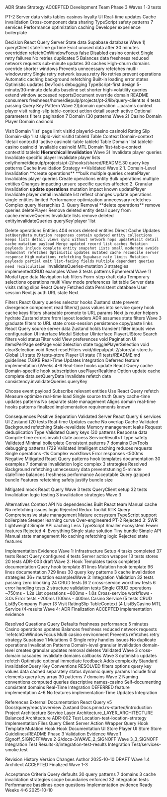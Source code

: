 ADR State Strategy ACCEPTED Development Team Phase 3 Waves 1-3 tests

PT-2 Server data visits tables casinos loyalty UI Real-time updates Cache invalidation Cross-component data sharing TypeScript safety patterns 7 services Performance optimization caching Developer experience boilerplate

Decision React Query Server State data Supabase database Wave 1) queryClient staleTime gcTime Evict unused data after 30 minutes overridden refetchOnWindowFocus false Disabled casino context Single retry failures No retries duplicates 5 Balances data freshness reduced network requests sub-minute updates 30 caches High-churn domains override shorter windows Prevents unnecessary refetches multi-window.retry Single retry network issues.retry No retries prevent operations Automatic caching background refetching Built-in loading error states Optimistic updates DevTools debugging TypeScript-first design 5-minute/30-minute defaults baseline set shorter high-volatility queries extend window accessed reportsDocument override domain README consumers freshness/home/diepulp/projects/pt-2/lib/query-client.ts 4 tests passing Query Key Pattern Wave 2)[domain operation ...params context player visit rating-slip table-context action detail search active Optional parameters filters pagination 7 Domain (30 patterns Wave 2) Casino Domain Player Domain casinoId

Visit Domain 'list' page limit visitId playerId-casino casinoId Rating Slip Domain-slip 'list slipId-visit visitId tableId Table Context Domain-context 'detail contextId 'active casinoId-table tableId Table Domain 'list tableId-casino casinoId 'available casinoId MTL Domain 'list-table-context contextId tableId **Hierarchical Invalidation** Wave 3) Invalidate player queries Invalidate specific player Invalidate player lists only/home/diepulp/projects/pt-2/hooks/shared/README.30 query key patterns Cache Invalidation Strategy **Validated Wave 2 1. Domain-Level Invalidation **create operations\*\* **bulk multiple queries createPlayer Invalidates player queries Create operations entity Bulk operations multiple entities Changes impacting unsure specific queries affected 2. Granular Invalidation **update operations** mutation impact known updatePlayer Invalidate player detail invalidate list reflect changes Update operations single entities limited Performance optimization unnecessary refetches Complex query hierarchies 3. Query Removal **delete operations\*\* remove queries deletePlayer Remove deleted entity detail query from cache.removeQueries Invalidate lists remove deleted entityinvalidateQueries queryKey'player 'list

Delete operations Entities 404 errors deleted entities Direct Cache Updates `setQueryData mutation responses contain updated entity collections keeps lists detail views sync without network hops updateVisit detail cache mutation payload Merge updated record list caches Mutation payloads include complete entity snapshot Lists small moderate avoids redundant refetches Optimistic updates mutated cache reconcile server response High mutations refetching Supabase rate limits Mutation payloads partial omit list-facing fields Multiple dependent queries need recalculation `invalidateQueries-mutation 3 strategies implementedCRUD examples Wave 3 tests patterns Ephemeral Wave 1) Modal type data Navigation tab filters Form-step draft data Temporary selections operations multi View mode preferences list table Server data visits rating slips React Query Fetched data Persistent database User session Next.js auth URL state Next

Filters React Query queries selector hooks Zustand state prevent divergence component read filters() pass values into service query hook cache keys filters shareable promote to URL params Next.js router helpers hydrate Zustand store from layout loaders ADR assumes state filters Wave 3 graduate filters to URL state cross-session persistence copy/paste links React Query source server data Zustand holds transient filter inputs view configuration UI interface Modal Sidebar UIinterface PlayerUIStore Search filters void statusFilter void View preferences void Pagination UI itemsPerPage setPage void Selection state togglePlayerSelection void clearSelection void Reset resetFilters void/diepulp/pt-2/store/ui-store.ts Global UI state (9 tests-store Player UI state (11 tests/README.md guidelines (7.8KB Real-Time Updates Integration Deferred feature implementation (Weeks 4-6 Real-time hooks update React Query cache Domain-specific hook subscription usePlayerRealtime Option update cache complete data.setQueryData Invalidate refetch data consistency.invalidateQueries queryKey

Choose event payload Subscribe relevant entities Use React Query refetch Measure optimize real-time load Single source truth Query cache-time updates patterns No separate state management Aligns domain real-time hooks patterns finalized implementation requirements known

Consequences Positive Separation Validated Server React Query 6 services UI Zustand (20 tests Real-time Updates cache No overlap Cache Validated Background refetching Stale-revalidate Memory management leaks Request deduplication Type Validated Query keys (30 patterns Response data Compile-time errors invalid state access ServiceResult<T type safety Validated Minimal boilerplate Consistent patterns 7 domains DevTools debugging patterns (729 Validated Intelligent caching reduces requests Single operations <1s Complex workflows Error responses <500ms Negative Mitigated React Query patterns hook templates documentation 30 examples 7 domains Invalidation logic complex 3 strategies Resolved Background refetching unnecessary data preventstuning 5-minute staleTime balances freshness performance Acceptable Query gzipped bundle Features refetching safety justify bundle size

Mitigated mock React Query Wave 3 tests QueryClient setup 32 tests Invalidation logic testing 3 invalidation strategies Wave 3

Alternatives Context API No dependencies Built React team Manual cache No refetching issues logic Rejected Redux Toolkit RTK Query Comprehensive state management Mature ecosystem TypeScript support boilerplate Steeper learning curve Over-engineered PT-2 Rejected 3: SWR Lightweight Simple API caching Less TypeScript Smaller ecosystem Fewer features Rejected 4: Everything Single state solution Tiny bundle Simple API Manual state management No caching refetching logic Rejected state features

Implementation Evidence Wave 1: Infrastructure Setup 4 tasks completed 37 tests React Query configured 4 tests Server action wrapper 13 tests stores 20 tests ADR-003 draft Wave 2: Hook Templates tasks completed documentation Query hook template 81 lines Mutation hook template 96 lines documentation 729 lines 30 query key patterns 3 cache invalidation strategies 36+ mutation examplesWave 3: Integration Validation 32 tests passing zero blocking 24 CRUD tests (6 2 cross-service workflow tests 6 error handling tests 2 structure validation tests Single CRUD operations ~750ms - 1.2s List operations ~800ms - 1.0s Cross-service workflows - 3.0s Error tests ~200ms (100ms - 400ms Casino Service (5 tests CRUD ListByCompany Player (3 Visit RatingSlip TableContext (4 ListByCasino MTL Service (4-results Wave 4: ADR Finalization ACCEPTED implementation evidence

Resolved Questions Query Defaults freshness performance 5 minutes Casino operations updates Balances freshness reduced network requests `refetchOnWindowFocus Multi casino environment Prevents refetches retry strategy Supabase 1 Mutations 0 Single retry handles issues No duplicate operations Invalidation Patterns Domain-level granular invalidation domain-level creates granular updates removal deletes Validated Wave 3 cross-domain cascades invalidate domains callbacks Wave 3 optimistic updates refetch Optimistic optional immediate feedback Adds complexity Standard invalidationQuery Key Conventions RESOLVED filters options query key values data cached separately status dynamic query params Include final elements query key array 30 patterns 7 domains Wave 2 Naming conventions computed queries descriptive names-casino Self-documenting consistent domains Real-Time Integration DEFERRED feature implementation 4-6 No features implementation-Time Updates Integration

References External Documentation React Query v5 Docs/query/react/overview Zustand Docs.pmnd.rs-started/introduction Project Architecture Service Layer Architecture_LAYER_ARCHITECTURE Balanced Architecture ADR-002 Test Location-test-location-strategy Implementation Files Query Client Server Action Wrapper Query Hook Template Mutation Hook Hook Documentation UI Store Player UI Store Store Guidelines/README Phase 3 Validation Evidence Wave 1 Signoff_SIGNOFFWave 2-2/docs-3/WAVE_2_SIGNOFF Wave 3_3_SIGNOFF Integration Test Results-3/integration-test-results Integration Test/services-smoke.test

Revision History Version Changes Author 2025-10-10 DRAFT Wave 1.4 Architect ACCEPTED Finalized Wave 1-3

Acceptance Criteria Query defaults 30 query patterns 7 domains 3 cache invalidation strategies scope boundaries enforced 32 integration tests Performance baselines open questions Implementation evidence Ready Weeks 4-6 2025-10-10
